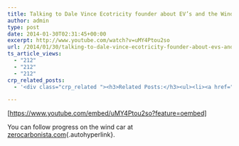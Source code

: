 ```yaml
---
title: Talking to Dale Vince Ecotricity founder about EV’s and the Wind car
author: admin
type: post
date: 2014-01-30T02:31:45+00:00
excerpt: http://www.youtube.com/watch?v=uMY4Ptou2so
url: /2014/01/30/talking-to-dale-vince-ecotricity-founder-about-evs-and-the-wind-car/
ts_article_views:
  - "212"
  - "212"
  - "212"
crp_related_posts:
  - '<div class="crp_related "><h3>Related Posts:</h3><ul><li><a href="https://scdhub.org/2017/12/25/wastewater-treatment-and-biosolids-management/"    ><img src="https://scdhub.org/wp-content/uploads/2017/12/wastewater-treatment-and-biosoli-150x150.jpg" alt="Wastewater treatment and Biosolids management" title="Wastewater treatment and Biosolids management" width="150" height="150" class="crp_thumb crp_featured" /><span class="crp_title">Wastewater treatment and Biosolids management</span></a></li><li><a href="https://scdhub.org/2018/01/06/household-and-neighborhood-sanitation-infrastructures-excreta-wastewater-disposal-in-developing-countries/"    ><img src="https://scdhub.org/wp-content/plugins/contextual-related-posts/default.png" alt="Household and neighborhood Sanitation Infrastructures: Excreta, wastewater disposal in developing countries" title="Household and neighborhood Sanitation Infrastructures: Excreta, wastewater disposal in developing countries" width="150" height="150" class="crp_thumb crp_default" /><span class="crp_title">Household and neighborhood Sanitation&hellip;</span></a></li><li><a href="https://scdhub.org/2017/12/20/how-to-fix-a-running-toilet-3-most-common-problems/"    ><img src="https://scdhub.org/wp-content/uploads/2017/12/how-to-fix-a-running-toilet-3-mo-150x150.jpg" alt="How to Fix a Running Toilet &#8211; 3 Most Common Problems" title="How to Fix a Running Toilet &#8211; 3 Most Common Problems" width="150" height="150" class="crp_thumb crp_featured" /><span class="crp_title">How to Fix a Running Toilet &#8211; 3 Most Common Problems</span></a></li><li><a href="https://scdhub.org/2017/06/28/tiny-homes/"    ><img src="https://scdhub.org/wp-content/uploads/2017/06/dignity-roller-pods-150x150.jpg" alt="Tiny Homes and Roller Pods Gain Momentum" title="Tiny Homes and Roller Pods Gain Momentum" width="150" height="150" class="crp_thumb crp_featured" /><span class="crp_title">Tiny Homes and Roller Pods Gain Momentum</span></a></li><li><a href="https://scdhub.org/2017/12/29/walking-in-sabinas-shoes-world-vision/"    ><img src="https://scdhub.org/wp-content/uploads/2017/12/walking-in-sabinas-shoes-world-v-150x150.jpg" alt="Walking in Sabinas Shoes &#8211; World Vision" title="Walking in Sabinas Shoes &#8211; World Vision" width="150" height="150" class="crp_thumb crp_featured" /><span class="crp_title">Walking in Sabinas Shoes &#8211; World Vision</span></a></li><li><a href="https://scdhub.org/2017/06/29/how-to-speak-so-that-people-want-to-listen-julian-treasure/"    ><img src="https://scdhub.org/wp-content/uploads/2017/06/Screen-Shot-2017-06-29-at-10.40.38-AM-150x150.png" alt="How to speak so that people want to listen | Julian Treasure" title="How to speak so that people want to listen | Julian Treasure" width="150" height="150" class="crp_thumb crp_featured" /><span class="crp_title">How to speak so that people want to listen | Julian Treasure</span></a></li></ul><div class="crp_clear"></div></div>'

---
```

[https://www.youtube.com/embed/uMY4Ptou2so?feature=oembed] 

You can follow progress on the wind car at [zerocarbonista.com][1]{.autohyperlink}.

 [1]: http://zerocarbonista.com